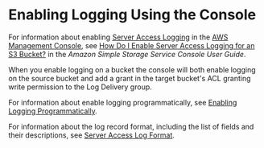 # Enabling Logging Using the Console<a name="enable-logging-console"></a>

For information about enabling [Server Access Logging](ServerLogs.md) in the [AWS Management Console](https://console.aws.amazon.com/s3/), see [ How Do I Enable Server Access Logging for an S3 Bucket?](http://docs.aws.amazon.com/AmazonS3/latest/user-guide/server-access-logging.html) in the *Amazon Simple Storage Service Console User Guide*\. 

When you enable logging on a bucket the console will both enable logging on the source bucket and add a grant in the target bucket's ACL granting write permission to the Log Delivery group\. 

For information about enable logging programmatically, see [Enabling Logging Programmatically](enable-logging-programming.md)\.

For information about the log record format, including the list of fields and their descriptions, see [Server Access Log Format](LogFormat.md)\.
